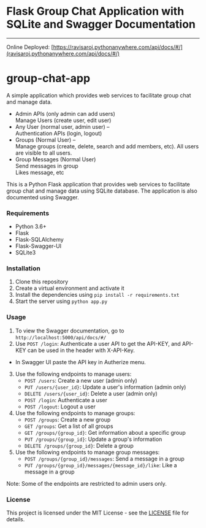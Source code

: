# Flask Group Chat Application with SQLite and Swagger Documentation
------------------------------------------------------------------
Online Deployed: [https://ravisaroj.pythonanywhere.com/api/docs/#/](ravisaroj.pythonanywhere.com/api/docs/#/)
# group-chat-app
A simple application which provides web services to facilitate group chat and manage data.
- Admin APIs (only admin can add users)
<br>Manage Users (create user, edit user)
- Any User (normal user, admin user) –
<br> Authentication APIs (login, logout)
- Groups (Normal User) –
<br>Manage groups (create, delete, search and add members, etc). All users are visible to all users.
- Group Messages (Normal User)
<br>Send messages in group
<br>Likes message, etc

This is a Python Flask application that provides web services to facilitate group chat and manage data using SQLite database. The application is also documented using Swagger.

### Requirements

-   Python 3.6+
-   Flask
-   Flask-SQLAlchemy
-   Flask-Swagger-UI
-   SQLite3

### Installation

1.  Clone this repository
2.  Create a virtual environment and activate it
3.  Install the dependencies using `pip install -r requirements.txt`
4.  Start the server using `python app.py`

### Usage

1.  To view the Swagger documentation, go to `http://localhost:5000/api/docs/#/`
2. Use `POST /login`: Authenticate a user API to get the API-KEY, and API-KEY can be used in the header with X-API-Key. 
- In Swagger UI paste the API key in Autherize menu.
3.  Use the following endpoints to manage users:
    -   `POST /users`: Create a new user (admin only)
    -   `PUT /users/{user_id}`: Update a user's information (admin only)
    -   `DELETE /users/{user_id}`: Delete a user (admin only)
    -   `POST /login`: Authenticate a user
    -   `POST /logout`: Logout a user
4.  Use the following endpoints to manage groups:
    -   `POST /groups`: Create a new group
    -   `GET /groups`: Get a list of all groups
    -   `GET /groups/{group_id}`: Get information about a specific group
    -   `PUT /groups/{group_id}`: Update a group's information
    -   `DELETE /groups/{group_id}`: Delete a group
5.  Use the following endpoints to manage group messages:
    -   `POST /groups/{group_id}/messages`: Send a message in a group
    -   `PUT /groups/{group_id}/messages/{message_id}/like`: Like a message in a group

Note: Some of the endpoints are restricted to admin users only.

### License

This project is licensed under the MIT License - see the [LICENSE](https://chat.openai.com/c/LICENSE) file for details.

